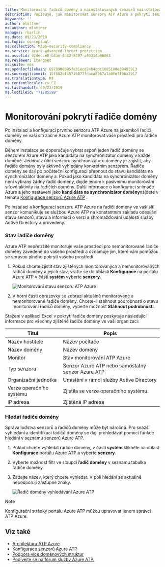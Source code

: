 ```yaml
---
title: Monitorování řadičů domény a nainstalovaných senzorů nainstalovaných na řadičích domény pomocí rozšířené ochrany před internetovými útoky Azure | Microsoft Docs
description: Popisuje, jak monitorovat senzory ATP Azure a pokrytí senzorů pomocí Azure ATP.
keywords: ''
author: mlottner
ms.author: mlottner
manager: rkarlin
ms.date: 09/23/2019
ms.topic: conceptual
ms.collection: M365-security-compliance
ms.service: azure-advanced-threat-protection
ms.assetid: 92decce8-b3ae-4d32-8407-a95314a66863
ms.reviewer: itargoet
ms.suite: ems
ms.openlocfilehash: 6970908b95fe31ecd24b4cdc1005180e39495913
ms.sourcegitcommit: 15f882cf45776877fdaca8367a7a0fe7f06a7917
ms.translationtype: MT
ms.contentlocale: cs-CZ
ms.lasthandoff: 09/23/2019
ms.locfileid: "71185599"
---
```

# <a name="monitoring-your-domain-controller-coverage"></a>Monitorování pokrytí řadiče domény

Po instalaci a konfiguraci prvního senzoru ATP Azure na jakémkoli řadiči domény ve vaší síti začne Azure ATP monitorovat vaše prostředí pro řadiče domény. 

Během instalace se doporučuje vybrat aspoň jeden řadič domény se senzorem Azure ATP jako kandidáta na synchronizátor domény v každé doméně. Jednou z úloh senzoru synchronizátoru domény je zajistit, aby řadiče domény byly aktivně vyhledány konkrétním senzorem. Řadiče domény se dají po počáteční konfiguraci přepnout do stavu kandidáta na synchronizátor domény a. Pokud jako kandidáta na synchronizátor domény není vybraný žádný řadič domény, dojde jenom k pasivnímu monitorování síťové aktivity na řadičích domény. Další informace o konfiguraci snímače Azure a jeho nastavení jako **kandidáta na synchronizátor domény**najdete v tématu [Konfigurace senzorů Azure ATP](install-atp-step5.md) . 

Po instalaci a konfiguraci senzoru ATP Azure na řadiči domény ve vaší síti senzor komunikuje se službou Azure ATP na konstantním základu odesílání stavu senzorů, stavu a informací o verzi a shromažďování událostí služby Active Directory a provedeny.  

### <a name="domain-controller-status"></a>Stav řadiče domény

Azure ATP nepřetržitě monitoruje vaše prostředí pro nemonitorované řadiče domény zavedené do vašeho prostředí a oznamuje jim, které vám pomůžou se správou plného pokrytí vašeho prostředí. 

1. Pokud chcete zjistit stav zjištěných monitorovaných a nemonitorovaných řadičů domény a jejich stav, vraťte se do oblasti **Konfigurace** na portálu Azure ATP v části **systém** vyberte **senzory**.
   
    ![Monitorování stavu senzoru ATP Azure](media/atp-sensors-status-monitoring.png)

2. V horní části obrazovky se zobrazí aktuálně monitorované a nemonitorované řadiče domény. Chcete-li stáhnout podrobnosti o stavu monitorování řadičů domény, vyberte možnost **Stáhnout podrobnosti**. 

Stažení v aplikaci Excel v pokrytí řadiče domény poskytuje následující informace pro všechny zjištěné řadiče domény ve vaší organizaci:

|Titul|Popis|
|----|----|
|Název hostitele|Název počítače|
|Název domény|Název domény|
|Monitor|Stav monitorování ATP Azure|
|Typ senzoru|Senzor Azure ATP nebo samostatný senzor Azure ATP|
|Organizační jednotka|Umístění v rámci služby Active Directory |
|Verze operačního systému| Zjistila se verze operačního systému.|
|IP adresa|Zjištěná IP adresa| 

### <a name="search-domain-controllers"></a>Hledat řadiče domény

Správa loďstva senzorů a řadičů domény může být náročná. Pro snazší vyhledání a identifikaci řadičů domény se dají prohledávat pomocí funkce hledání v seznamu senzorů Azure ATP. 

1. Pokud chcete vyhledat řadiče domény, v části **systém** klikněte na oblast **Konfigurace** portálu Azure ATP a vyberte **senzory**.
1. Vyberte možnost filtr ve sloupci **řadič domény** v seznamu tabulka řadiče domény. 
1. Zadejte název, který chcete vyhledat. V poli hledání se aktuálně nepodporují zástupné znaky. 

    ![Řadič domény vyhledávání Azure ATP](media/search-sensor.png)

> [!NOTE]
> Konfigurační stránky portálu Azure ATP můžou upravovat jenom správci ATP Azure.


## <a name="see-also"></a>Viz také

- [Architektura ATP Azure](atp-architecture.md)
- [Konfigurace senzorů Azure ATP](install-atp-step5.md)
- [Podpora více doménových struktur](atp-multi-forest.md)
- [Podívejte se na fórum služby Azure ATP.](https://aka.ms/azureatpcommunity)
